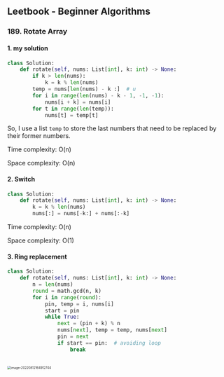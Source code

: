 ## Leetbook - Beginner Algorithms

### 189. Rotate Array

#### 1. my solution

```python
class Solution:
    def rotate(self, nums: List[int], k: int) -> None:
        if k > len(nums):
            k = k % len(nums)
        temp = nums[len(nums) - k :]  # u
        for i in range(len(nums) - k - 1, -1, -1):
            nums[i + k] = nums[i]
        for t in range(len(temp)):
            nums[t] = temp[t]
```

So, I use a list `temp` to store the last numbers that need to be replaced by their former numbers.

Time complexity: O(n)

Space complexity: O(n)



#### 2. Switch

```python
class Solution:
    def rotate(self, nums: List[int], k: int) -> None:
        k = k % len(nums)
        nums[:] = nums[-k:] + nums[:-k]
```

Time complexity: O(n)

Space complexity: O(1)



#### 3. Ring replacement

```py
class Solution:
    def rotate(self, nums: List[int], k: int) -> None:
        n = len(nums)
        round = math.gcd(n, k)
       	for i in range(round):
            pin, temp = i, nums[i]
            start = pin
            while True:
                next = (pin + k) % n
                nums[next], temp = temp, nums[next]
                pin = next
                if start == pin:  # avoiding loop
                    break      
                
```

<img src="C:\Users\86151\AppData\Roaming\Typora\typora-user-images\image-20220812164912744.png" alt="image-20220812164912744" style="zoom:50%;" />